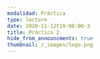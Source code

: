 ```yaml
---
modalidad: Práctica
type: lecture
date: 2020-11-12t19:00:00-3
title: Práctico 2. 
hide_from_announcments: true
thumbnail: /_images/logo.png
---
```

